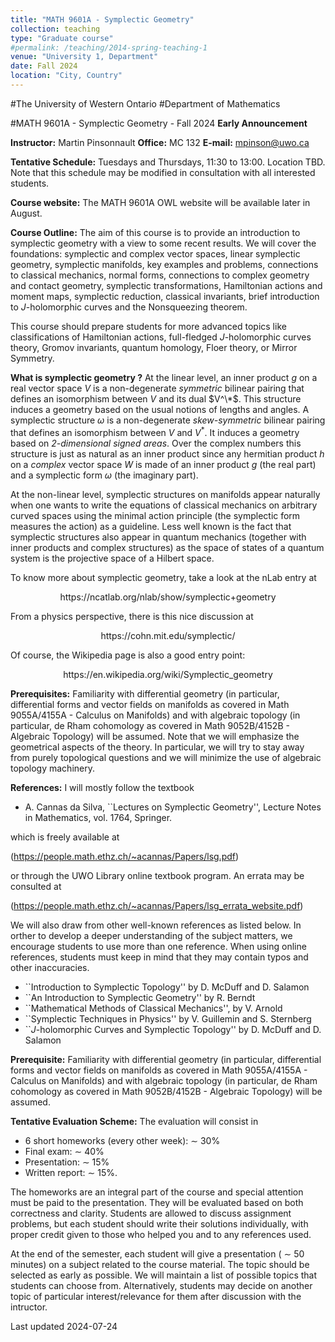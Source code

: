 ```yaml
---
title: "MATH 9601A - Symplectic Geometry"
collection: teaching
type: "Graduate course"
#permalink: /teaching/2014-spring-teaching-1
venue: "University 1, Department"
date: Fall 2024
location: "City, Country"
---
```



#The University of Western Ontario
#Department of Mathematics

#MATH 9601A - Symplectic Geometry - Fall 2024
**Early Announcement**


**Instructor:** Martin Pinsonnault
**Office:** MC 132
**E-mail:** mpinson@uwo.ca

**Tentative Schedule:** Tuesdays and Thursdays, 11:30 to 13:00. Location TBD. Note that this schedule may be modified in consultation with all interested students.

**Course website:** The MATH 9601A OWL website will be available later in August.

**Course Outline:** The aim of this course is to provide an introduction to symplectic geometry with a view to some recent results. We will cover the foundations: symplectic and complex vector spaces, linear symplectic geometry, symplectic manifolds, key examples and problems, connections to classical mechanics, normal forms, connections to complex geometry and contact geometry, symplectic transformations, Hamiltonian actions and moment maps, symplectic reduction, classical invariants, brief introduction to $J$-holomorphic curves and the Nonsqueezing theorem.

This course should prepare students for more advanced topics like classifications of Hamiltonian actions, full-fledged $J$-holomorphic curves theory, Gromov invariants, quantum homology, Floer theory, or Mirror Symmetry. 

**What is symplectic geometry ?** At the linear level, an inner product $g$ on a real vector space $V$ is a non-degenerate *symmetric* bilinear pairing that defines an isomorphism between $V$ and its dual $V^\*$. This structure induces a geometry based on the usual notions of lengths and angles. A symplectic structure $\omega$ is a non-degenerate *skew-symmetric* bilinear pairing that defines an isomorphism between $V$ and  $V^*$. It induces a geometry based on *2-dimensional signed areas*. Over the complex numbers this structure is just as natural as an inner product since any hermitian product $h$ on a *complex* vector space $W$ is made of an inner product $g$ (the real part) and a symplectic form $\omega$ (the imaginary part).

At the non-linear level, symplectic structures on manifolds appear naturally when one wants to write the equations of classical mechanics on arbitrary curved spaces using the minimal action principle (the symplectic form measures the action) as a guideline. Less well known is the fact that symplectic structures also appear in quantum mechanics (together with inner products and complex structures) as the space of states of a quantum system is the projective space of a Hilbert space.

To know more about symplectic geometry, take a look at the nLab entry at 
<p style="text-align: center;">
https://ncatlab.org/nlab/show/symplectic+geometry 
</p>
From a physics perspective, there is this nice discussion at 
<p style="text-align: center;">
https://cohn.mit.edu/symplectic/ 
</p>
Of course, the Wikipedia page is also a good entry point: 
<p style="text-align: center;">
https://en.wikipedia.org/wiki/Symplectic_geometry
</p>




**Prerequisites:** Familiarity with differential geometry (in particular, differential forms and vector fields on manifolds as covered in Math 9055A/4155A - Calculus on Manifolds) and with algebraic topology (in particular, de Rham cohomology as covered in Math 9052B/4152B  - Algebraic Topology) will be assumed. Note that we will emphasize the geometrical aspects of the theory.  In particular, we will try to stay away from purely topological questions and we will minimize the use of algebraic topology machinery.

**References:** I will mostly follow the textbook

- A. Cannas da Silva, ``Lectures on Symplectic Geometry'', Lecture Notes in Mathematics, vol. 1764, Springer. 

which is freely available at 

(https://people.math.ethz.ch/~acannas/Papers/lsg.pdf)

or through the UWO Library online textbook program. An errata may be consulted at

(https://people.math.ethz.ch/~acannas/Papers/lsg_errata_website.pdf)

We will also draw from other well-known references as listed below. In orther to develop a deeper understanding of the subject matters, we encourage students to use more than one reference. When using online references, students must keep in mind that they may contain typos and other inaccuracies. 

- ``Introduction to Symplectic Topology'' by D. McDuff and D. Salamon
- ``An Introduction to Symplectic Geometry'' by R. Berndt
- ``Mathematical Methods of Classical Mechanics'', by V. Arnold
- ``Symplectic Techniques in Physics'' by V. Guillemin and S. Sternberg
- ``$J$-holomorphic Curves and Symplectic Topology'' by D. McDuff and D. Salamon

**Prerequisite:** Familiarity with differential geometry (in particular, differential forms and vector fields on manifolds as covered in Math 9055A/4155A - Calculus on Manifolds) and with algebraic topology (in particular, de Rham cohomology as covered in Math 9052B/4152B  - Algebraic Topology) will be assumed. 

**Tentative Evaluation Scheme:** The evaluation will consist in

- 6 short homeworks (every other week): $\sim$ 30%
- Final exam: $\sim$ 40%
- Presentation: $\sim$ 15%
- Written report: $\sim$ 15%.

The homeworks are an integral part of the course and special attention must be paid to the presentation. They will be evaluated based on both correctness and clarity. Students are allowed to discuss assignment problems, but each student should write their solutions individually, with proper credit given to those who helped you and to any references used.

At the end of the semester, each student will give a presentation ( $\sim$ 50 minutes) on a subject related to the course material. The topic should be selected as early as possible. We will maintain a list of possible topics that students can choose from. Alternatively, students may decide on another topic of particular interest/relevance for them after discussion with the intructor.

Last updated 2024-07-24

